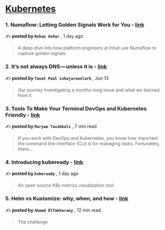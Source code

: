 
<h1><a href=https://medium.com/tag/kubernetes/recommended target="_blank" rel="noopener noreferrer">Kubernetes</a></h1>
<h3>1. Numaflow: Letting Golden Signals Work for You - <a href=https://medium.com/numaproj/numaflow-letting-golden-signals-work-for-you-1bce18e472da?source=tag_recommended_feed---------0-84----------kubernetes----------4fc50935_0834_45e2_9143_9e153d8de3bc------- target="_blank" rel="noopener noreferrer">link</a></h3>

✍️ **posted by `Rohan Ashar`** <date> , 1 day ago</date>

<blockquote>A deep dive into how platform engineers at Intuit use Numaflow to capture golden signals</blockquote>

<h3>2. It’s not always DNS — unless it is - <a href=https://medium.com/adevinta-tech-blog/its-not-always-dns-unless-it-is-16858df17d3f?source=tag_recommended_feed---------1-107----------kubernetes----------4fc50935_0834_45e2_9143_9e153d8de3bc------- target="_blank" rel="noopener noreferrer">link</a></h3>

✍️ **posted by `Tanat Paul Lokejaroenlarb`** <date> , Jun 13</date>

<blockquote>Our journey investigating a months-long issue and what we learned from it</blockquote>

<h3>3. Tools To Make Your Terminal DevOps and Kubernetes Friendly - <a href=https://medium.com/aws-tip/tools-to-make-your-terminal-devops-and-kubernetes-friendly-64d27a35bd3f?source=tag_recommended_feed---------2-85----------kubernetes----------4fc50935_0834_45e2_9143_9e153d8de3bc------- target="_blank" rel="noopener noreferrer">link</a></h3>

✍️ **posted by `Maryam Tavakkoli`** <date> , 7 min read</date>

<blockquote>If you work with DevOps and Kubernetes, you know how important the command line interface (CLI) is for managing tasks. Fortunately, there…</blockquote>

<h3>4. Introducing kubeready - <a href=https://medium.com/@kubeready/introducing-kubeready-ea51e8e705ee?source=tag_recommended_feed---------3-84----------kubernetes----------4fc50935_0834_45e2_9143_9e153d8de3bc------- target="_blank" rel="noopener noreferrer">link</a></h3>

✍️ **posted by `kubeready`** <date> , 1 day ago</date>

<blockquote>An open source K8s metrics visualization tool</blockquote>

<h3>5. Helm vs Kustomize: why, when, and how - <a href=https://medium.com/@elfakharany/helm-vs-kustomize-why-when-and-how-5d5ba0f80234?source=tag_recommended_feed---------4-107----------kubernetes----------4fc50935_0834_45e2_9143_9e153d8de3bc------- target="_blank" rel="noopener noreferrer">link</a></h3>

✍️ **posted by `Ahmed Elfakharany`** <date> , 12 min read</date>

<blockquote>The challenge</blockquote>

